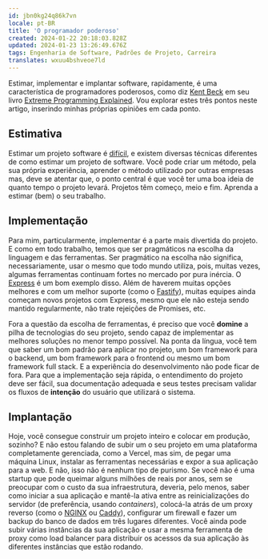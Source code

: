 ```yaml
---
id: jbn0kg24q86k7vn
locale: pt-BR
title: 'O programador poderoso'
created: 2024-01-22 20:18:03.828Z
updated: 2024-01-23 13:26:49.676Z
tags: Engenharia de Software, Padrões de Projeto, Carreira
translates: wxuu4bshveoe7ld
---
```

Estimar, implementar e implantar software, rapidamente, é uma característica de programadores poderosos, como diz [Kent Beck](https://www.kentbeck.com/) em seu livro [Extreme Programming Explained](https://www.oreilly.com/library/view/extreme-programming-explained/0201616416/). Vou explorar estes três pontos neste artigo, inserindo minhas próprias opiniões em cada ponto.

## Estimativa

Estimar um projeto software é [difícil](https://jacobian.org/2021/may/20/estimation/), e existem diversas técnicas diferentes de como estimar um projeto de software. Você pode criar um método, pela sua própria experiência, aprender o método utilizado por outras empresas mas, deve se atentar que, o ponto central é que você ter uma boa ideia de quanto tempo o projeto levará. Projetos têm começo, meio e fim. Aprenda a estimar (bem) o seu trabalho.

## Implementação

Para mim, particularmente, implementar é a parte mais divertida do projeto. E como em todo trabalho, temos que ser pragmáticos na escolha da linguagem e das ferramentas. Ser pragmático na escolha não significa, necessariamente, usar o mesmo que todo mundo utiliza, pois, muitas vezes, algumas ferramentas continuam fortes no mercado por pura inércia. O [Express](https://expressjs.com/) é um bom exemplo disso. Além de haverem muitas opções melhores e com um melhor suporte (como o [Fastify](https://fastify.dev/)), muitas equipes ainda começam novos projetos com Express, mesmo que ele não esteja sendo mantido regularmente, não trate rejeições de Promises, etc.

Fora a questão da escolha de ferramentas, é preciso que você **domine** a pilha de tecnologias do seu projeto, sendo capaz de implementar as melhores soluções no menor tempo possível. Na ponta da língua, você tem que saber um bom padrão para aplicar no projeto, um bom framework para o backend, um bom framework para o frontend ou mesmo um bom framework full stack. E a experiência do desenvolvimento não pode ficar de fora. Para que a implementação seja rápida, o entendimento do projeto deve ser fácil, sua documentação adequada e seus testes precisam validar os fluxos de **intenção** do usuário que utilizará o sistema.

## Implantação

Hoje, você consegue construir um projeto inteiro e colocar em produção, sozinho? E não estou falando de subir um o seu projeto em uma plataforma completamente gerenciada, como a Vercel, mas sim, de pegar uma máquina Linux, instalar as ferramentas necessárias e expor a sua aplicação para a web. E não, isso não é nenhum tipo de purismo. Se você não é uma startup que pode queimar alguns milhões de reais por anos, sem se preocupar com o custo da sua infraestrutura, deveria, pelo menos, saber como iniciar a sua aplicação e mantê-la ativa entre as reinicializações do servidor (de preferência, usando *containers*), colocá-la atrás de um proxy reverso (como o [NGINX](https://www.nginx.com/) ou [Caddy](https://caddyserver.com/)), configurar um firewall e fazer um backup do banco de dados em três lugares diferentes. Você ainda pode subir várias instâncias da sua aplicação e usar a mesma ferramenta de proxy como load balancer para distribuir os acessos da sua aplicação às diferentes instâncias que estão rodando.
